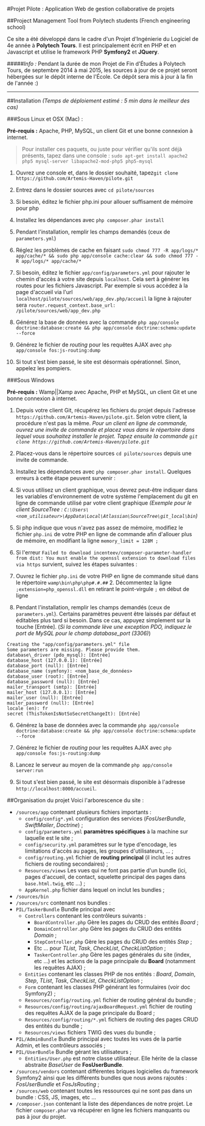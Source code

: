 #Projet Pilote : Application Web de gestion collaborative de projets


##Project Management Tool from Polytech students (French engineering school)


Ce site a été développé dans le cadre d'un Projet d'Ingénierie  du Logiciel de 4e année à **Polytech Tours**.
Il est principalement écrit en PHP et en Javascript et utilise le framework PHP **Symfony2** et **JQuery**.

#####*Info :* Pendant la durée de mon Projet de Fin d'Études à Polytech Tours, de septembre 2014 à mai 2015, les sources à jour de ce projet seront hébergées sur le dépôt interne de l'École. Ce dépôt sera mis à jour à la fin de l'année :)

------

##Installation
_(Temps de déploiement estimé : 5 min dans le meilleur des cas)_

###Sous Linux et OSX (Mac) :

**Pré-requis :**  Apache, PHP, MySQL, un client Git et une bonne connexion à internet.

> Pour installer ces paquets, ou juste pour vérifier qu'ils sont déjà présents, tapez dans une console : `sudo apt-get install apache2 php5 mysql-server libapache2-mod-php5 php5-mysql`

1. Ouvrez une console et, dans le dossier souhaité, tapez`git clone https://github.com/Artemis-Haven/pilote.git`

2. Entrez dans le dossier sources avec `cd pilote/sources`

3. Si besoin, éditez le fichier php.ini pour allouer suffisament de mémoire pour php

4. Installez les dépendances avec `php composer.phar install`

5. Pendant l'installation, remplir les champs demandés (ceux de `parameters.yml`)

6. Réglez les problèmes de cache en faisant `sudo chmod 777 -R app/logs/* app/cache/* && sudo php app/console cache:clear && sudo chmod 777 -R app/logs/* app/cache/*`

7. Si besoin, éditez le fichier `app/config/parameters.yml` pour rajouter le chemin d'accès à votre site depuis `localhost`. Cela sert à générer les routes pour les fichiers Javascript.
Par exemple si vous accédez à la page d'accueil via l'url `localhost/pilote/sources/web/app_dev.php/accueil`
la ligne à rajouter sera `router.request_context.base_url: /pilote/sources/web/app_dev.php` 

8. Générez la base de données avec la commande `php app/console doctrine:database:create && php app/console doctrine:schema:update --force`

9. Générez le fichier de *routing* pour les requêtes AJAX avec `php app/console fos:js-routing:dump`

10. Si tout s'est bien passé, le site est désormais opérationnel. Sinon, appelez les pompiers.

###Sous Windows

**Pré-requis :**  Wamp||Xamp avec Apache, PHP et MySQL, un client Git et une bonne connexion à internet.

1. Depuis votre client Git, récupérez les fichiers du projet depuis l'adresse `https://github.com/Artemis-Haven/pilote.git`. Selon votre client, la procédure n'est pas la même. _Pour un client en ligne de commande, ouvrez une invite de commande et placez vous dans le répertoire dans lequel vous souhaitez installer le projet. Tapez ensuite la commande `git clone https://github.com/Artemis-Haven/pilote.git`_

2. Placez-vous dans le répertoire sources `cd pilote/sources` depuis une invite de commande.

4. Installez les dépendances avec `php composer.phar install`. Quelques erreurs à cette étape peuvent survenir :
 1. Si vous utilisez un client graphique, vous devrez peut-être indiquer dans les variables d'environnement de votre système l'emplacement du git en ligne de commande utilisé par votre client graphique _(Exemple pour le client SourceTree : `C:\Users\<nom_utilisateur>\AppData\Local\Atlassian\SourceTree\git_local\bin`)_
 2. Si php indique que vous n'avez pas assez de mémoire, modifiez le fichier `php.ini` de votre PHP en ligne de commande afin d'allouer plus de mémoire, en modifiant la ligne `memory_limit = 128M ;`
 3. Si l'erreur `Failed to download incenteev/composer-parameter-handler from dist: You must enable the openssl extension to download files via https` survient, suivez les étapes suivantes :
   1. Ouvrez le fichier `php.ini` de votre PHP en ligne de commande situé dans le répertoire `wamp\bin\php\php#.#.##`
    2. Décommentez la ligne `;extension=php_openssl.dll` en retirant le point-virgule `;` en début de ligne

5. Pendant l'installation, remplir les champs demandés (ceux de `parameters.yml`). Certains paramètres peuvent être laissés par défaut et éditables plus tard si besoin. Dans ce cas, appuyez simplement sur la touche [Entrée]. (_Si la commande lève une exception PDO, indiquez le port de MySQL pour le champ database_port (3306)_)

```
Creating the "app/config/parameters.yml" file
Some parameters are missing. Please provide them.
database\_driver (pdo_mysql): [Entrée]
database_host (127.0.0.1): [Entrée]
database_port (null): [Entrée]
database_name (symfony): <nom_base_de_données>
database_user (root): [Entrée]
database_password (null): [Entrée]
mailer_transport (smtp): [Entrée]
mailer_host (127.0.0.1): [Entrée]
mailer_user (null): [Entrée]
mailer_password (null): [Entrée]
locale (en): fr
secret (ThisTokenIsNotSoSecretChangeIt): [Entrée]
```
6. Générez la base de données avec la commande `php app/console doctrine:database:create && php app/console doctrine:schema:update --force`

7. Générez le fichier de *routing* pour les requêtes AJAX avec `php app/console fos:js-routing:dump`

8. Lancez le serveur au moyen de la commande `php app/console server:run`

9. Si tout s'est bien passé, le site est désormais disponible à l'adresse `http://localhost:8000/accueil`.

##Organisation du projet
Voici l'arborescence du site :

* `/sources/app` contenant plusieurs fichiers importants :
  * `config/config*.yml` configuration des services (*FosUserBundle*, *SwiftMailer*, *Doctrine*) ;
  * `config/parameters.yml` **paramètres spécifiques** à la machine sur laquelle est le site ;
  * `config/security.yml` paramètres sur le type d'encodage, les limitations d'accès au pages, les groupes d'utilisateurs, ... ;
  * `config/routing.yml` fichier de **routing principal** (il inclut les autres fichiers de routing secondaires) ;
  * `Resources/views` Les vues qui ne font pas partie d'un bundle (ici, pages d'accueil, de contact, squelette principal des pages dans `base.html.twig`, etc ...) ;
  * `AppKernel.php` fichier dans lequel on inclut les bundles ;
* `/sources/bin`
* `/sources/src` contenant nos bundles :
 * `PIL/TaskerBundle` Bundle principal avec
   * `Controllers` contenant les contrôleurs suivants :
     * `BoardController.php` Gère les pages du CRUD des entités *Board* ;
     * `DomainController.php` Gère les pages du CRUD des entités *Domain* ;
     * `StepController.php` Gère les pages du CRUD des entités *Step* ;
     * Etc ... pour *TList*, *Task*, *CheckList*, *CheckListOption* ;
     * `TaskerController.php` Gère les pages générales du site (index, etc ...) et les actions de la page principale du **Board** (notamment les requêtes AJAX) ;
   * `Entities` contenant les classes PHP de nos entités : *Board*, *Domain*, *Step*, *TList*, *Task*, *CheckList*, *CheckListOption* ;
   * `Form` contenant les classes PHP générant les formulaires (voir doc Symfony2) ;
   * `Resources/config/routing.yml` fichier de routing général du bundle ;
   * `Resources/config/routing/ajaxBoardRequest.yml` fichier de routing des requêtes AJAX de la page principale du Board ;
   * `Resources/config/routing/*.yml` fichiers de routing des pages CRUD des entités du bundle ;
   * `Resources/views` fichiers TWIG des vues du bundle ;
 * `PIL/AdminBundle` Bundle principal avec toutes les vues de la partie Admin, et les contrôleurs associés ;
 * `PIL/UserBundle` Bundle gérant les utilisateurs ;
   * `Entities/User.php` est notre classe utilisateur. Elle hérite de la classe abstraite *BaseUser* de **FosUserBundle**.
* `/sources/vendors` contenant différentes briques logicielles du framework Symfony2 ainsi que les différents bundles que nous avons rajoutés : *FosUserBundle* et *FosJsRouting* ;
* `/sources/web` contenant toutes les ressources qui ne sont pas dans un bundle : CSS, JS, images, etc ...
* `/composer.json` contenant la liste des dépendances de notre projet. Le fichier `composer.phar` va récupérer en ligne les fichiers manquants ou pas à jour du projet.
